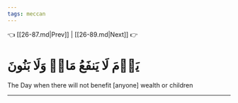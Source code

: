 ```yaml
---
tags: meccan
---
```


👈 [[26-87.md|Prev]] | [[26-89.md|Next]] 👉

# يَوۡمَ لَا يَنفَعُ مَالٞ وَلَا بَنُونَ

The Day when there will not benefit [anyone] wealth or children

---

